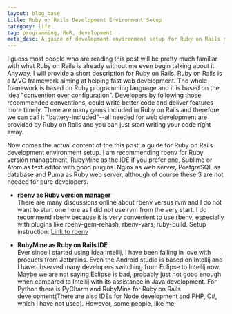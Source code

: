```yaml
---
layout: blog_base
title: Ruby on Rails Development Environment Setup
category: life
tag: programming, RoR, development
meta_desc: A guide of development environment setup for Ruby on Rails developers, including rbenv, RubyMine, Sublime, Atom, PostgreSQL, Nginx, Puma
---
```


I guess most people who are reading this post will be pretty much familiar with what Ruby on Rails is already without me even begin talking about it. Anyway, I will provide a short description for Ruby on Rails. Ruby on Rails is a MVC framework aiming at helping fast web development. The whole framework is based on Ruby programming language and it is based on the idea "convention over configuration". Developers by following those recommended conventions, could write better code and deliver features more timely. There are many gems included in Ruby on Rails and therefore we can call it "battery-included"--all needed for web development are provided by Ruby on Rails and you can just start writing your code right away.

Now comes the actual content of the this post: a guide for Ruby on Rails development environment setup. I am recommending rbenv for Ruby version management, RubyMine as the IDE if you prefer one, Sublime or Atom as text editor with good plugins. Nginx as web server, PostgreSQL as database and Puma as Ruby web server, although of course these 3 are not needed for pure developers.

* **rbenv as Ruby version manager**<br>
  There are many discussions online about rbenv versus rvm and I do not want to start one here as I did not use rvm from the very start. I do recommend rbenv because it is very convenient to use rbenv, especially with plugins like rbenv-gem-rehash, rbenv-vars, ruby-build.
  Setup instruction: [Link to rbenv](github.com)

* **RubyMine as Ruby on Rails IDE**<br>
  Ever since I started using Idea Intellij, I have been falling in love with products from Jetbrains. Even the Android studio is based on Intellij and I have observed many developers switching from Eclipse to Intellij now. Maybe we are not saying Eclipse is bad, probably just not good enough when compared to Intellij with its assistance in Java development. For Python there is PyCharm and RubyMine for Ruby on Rails development(There are also IDEs for Node development and PHP, C#, which I have not used).
  However, some people, like me,
